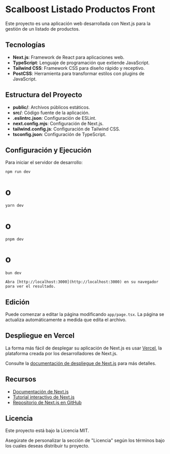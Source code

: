 # Scalboost Listado Productos Front

Este proyecto es una aplicación web desarrollada con Next.js para la gestión de un listado de productos.

## Tecnologías

- **Next.js**: Framework de React para aplicaciones web.
- **TypeScript**: Lenguaje de programación que extiende JavaScript.
- **Tailwind CSS**: Framework CSS para diseño rápido y receptivo.
- **PostCSS**: Herramienta para transformar estilos con plugins de JavaScript.

## Estructura del Proyecto

- **public/**: Archivos públicos estáticos.
- **src/**: Código fuente de la aplicación.
- **.eslintrc.json**: Configuración de ESLint.
- **next.config.mjs**: Configuración de Next.js.
- **tailwind.config.js**: Configuración de Tailwind CSS.
- **tsconfig.json**: Configuración de TypeScript.

## Configuración y Ejecución

Para iniciar el servidor de desarrollo:

```
npm run dev
```

# o

```
yarn dev
```

# o

```
pnpm dev
```

# o

```
bun dev
```

```
Abra [http://localhost:3000](http://localhost:3000) en su navegador para ver el resultado.
```

## Edición

Puede comenzar a editar la página modificando `app/page.tsx`. La página se actualiza automáticamente a medida que edita el archivo.

## Despliegue en Vercel

La forma más fácil de desplegar su aplicación de Next.js es usar [Vercel](https://vercel.com/), la plataforma creada por los desarrolladores de Next.js.

Consulte la [documentación de despliegue de Next.js](https://nextjs.org/docs/deployment) para más detalles.

## Recursos

- [Documentación de Next.js](https://nextjs.org/docs)
- [Tutorial interactivo de Next.js](https://nextjs.org/learn)
- [Repositorio de Next.js en GitHub](https://github.com/vercel/next.js)

## Licencia

Este proyecto está bajo la Licencia MIT.

Asegúrate de personalizar la sección de "Licencia" según los términos bajo los cuales deseas distribuir tu proyecto.
